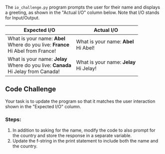 The `io_challenge.py` program prompts the user for their name and displays a greeting, as shown in the "Actual I/O" column below. Note that I/O stands for Input/Output.

| Expected I/O                                                                                 | Actual I/O                                   |
|----------------------------------------------------------------------------------------------|----------------------------------------------|
| What is your name: <b>Abel</b><br>Where do you live: <b>France</b><br>Hi Abel from France!   | What is your name: <b>Abel</b><br>Hi Abel!   |
| What is your name: <b>Jelay</b><br>Where do you live: <b>Canada</b><br>Hi Jelay from Canada! | What is your name: <b>Jelay</b><br>Hi Jelay! |

## Code Challenge

Your task is to update the program so that it matches the user interaction shown in the "Expected I/O" column.

### Steps:
1. In addition to asking for the name, modify the code to also prompt for the country and store the response in a separate variable.
2. Update the f-string in the print statement to include both the name and the country.
